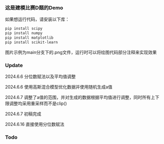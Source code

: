 ### 这是建模比赛D题的Demo

如果想运行代码，请安装以下库：

```sh
pip install scipy
pip install numpy
pip install matplotlib
pip install scikit-learn
```

图片示例为main分支下的.png文件，运行时可以将绘图代码部分注释来实现效果

### Update
2024.6.6 分位数赋法以及平均值调整

2024.6.6 使用高斯混合模型优化数据并使用随机生成a值

2024.6.7 调整了a值的范围，并对生成的数据根据平均值进行调整，同时所有上下限调整均采用重采样而不是clip()

2024.6.7 初稿完成

2024.6.16 直接使用分位数赋法

### Todo
